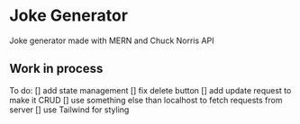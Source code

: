 # Joke Generator 

Joke generator made with MERN and Chuck Norris API

## Work in process
To do:
[] add state management
[] fix delete button
[] add update request to make it CRUD
[] use something else than localhost to fetch requests from server
[] use Tailwind for styling
